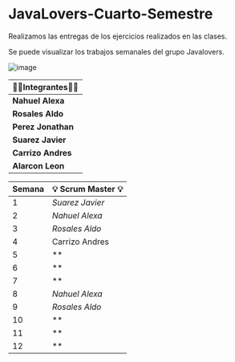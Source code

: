 # JavaLovers-Cuarto-Semestre
Realizamos las entregas de los ejercicios realizados en las clases.

Se puede visualizar los trabajos semanales del grupo Javalovers.

![image](https://github.com/CodeSystem2022/Tercer-Semestre-Grupo-Javalovers/assets/112024900/ffbf28f1-3ed3-422a-8d8a-017b07ae2d93)

 
| 👩‍💻**Integrantes**👩‍💻     |
|--------------------------|
| **Nahuel Alexa**|
| **Rosales Aldo**|
| **Perez Jonathan**|
| **Suarez Javier**|
| **Carrizo Andres**|
| **Alarcon Leon** |


| **Semana** | 💡 **Scrum Master** 💡    |
|----------------------|----------------------|
|  1  | *Suarez Javier* |
|  2  | *Nahuel Alexa* |
|  3  | *Rosales Aldo*|
|  4  | Carrizo Andres |
|  5  | **|
|  6  | **|
|  7  | ** |
|  8  | *Nahuel Alexa* |
|  9  | *Rosales Aldo*|
| 10  | ** |
| 11  | **|
| 12  | **|

